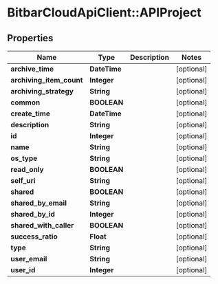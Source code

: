 # BitbarCloudApiClient::APIProject

## Properties
Name | Type | Description | Notes
------------ | ------------- | ------------- | -------------
**archive_time** | **DateTime** |  | [optional] 
**archiving_item_count** | **Integer** |  | [optional] 
**archiving_strategy** | **String** |  | [optional] 
**common** | **BOOLEAN** |  | [optional] 
**create_time** | **DateTime** |  | [optional] 
**description** | **String** |  | [optional] 
**id** | **Integer** |  | [optional] 
**name** | **String** |  | [optional] 
**os_type** | **String** |  | [optional] 
**read_only** | **BOOLEAN** |  | [optional] 
**self_uri** | **String** |  | [optional] 
**shared** | **BOOLEAN** |  | [optional] 
**shared_by_email** | **String** |  | [optional] 
**shared_by_id** | **Integer** |  | [optional] 
**shared_with_caller** | **BOOLEAN** |  | [optional] 
**success_ratio** | **Float** |  | [optional] 
**type** | **String** |  | [optional] 
**user_email** | **String** |  | [optional] 
**user_id** | **Integer** |  | [optional] 


